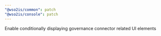 ```yaml
---
"@wso2is/common": patch
"@wso2is/console": patch
---
```


Enable conditionally displaying governance connector related UI elements
